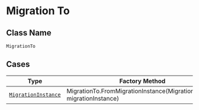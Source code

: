
# Migration To

## Class Name

`MigrationTo`

## Cases

| Type | Factory Method |
|  --- | --- |
| [`MigrationInstance`](../../../doc/models/migration-instance.md) | MigrationTo.FromMigrationInstance(MigrationInstance migrationInstance) |

